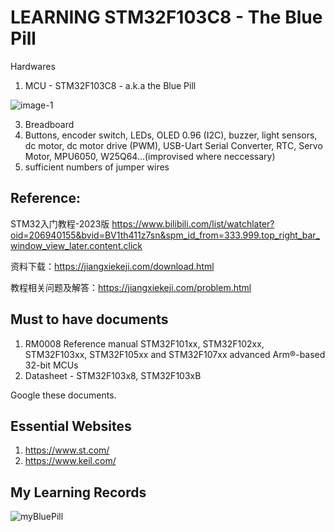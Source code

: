 # LEARNING STM32F103C8  - The Blue Pill

Hardwares
1. MCU - STM32F103C8 - a.k.a the Blue Pill
   
![image-1](https://github.com/rtlab1417/JiangXieKeJi/assets/65482062/9d559b6f-c6b7-4c5e-bb30-923b342432a0)

3. Breadboard
4. Buttons, encoder switch, LEDs, OLED 0.96 (I2C), buzzer, light sensors, dc motor, dc motor drive (PWM), USB-Uart Serial Converter, RTC, Servo Motor, MPU6050, W25Q64...(improvised where neccessary)
5. sufficient numbers of jumper wires

## Reference:
STM32入门教程-2023版
https://www.bilibili.com/list/watchlater?oid=206940155&bvid=BV1th411z7sn&spm_id_from=333.999.top_right_bar_window_view_later.content.click

资料下载：https://jiangxiekeji.com/download.html

教程相关问题及解答：https://jiangxiekeji.com/problem.html

## Must to have documents
1. RM0008 Reference manual
  STM32F101xx, STM32F102xx, STM32F103xx, STM32F105xx and STM32F107xx advanced Arm®-based 32-bit MCUs
2. Datasheet - STM32F103x8, STM32F103xB

Google these documents. 

## Essential Websites
1. https://www.st.com/
2. https://www.keil.com/

## My Learning Records
![myBluePill](https://github.com/rtlab1417/JiangXieKeJi/assets/65482062/0403a9e8-3faa-4365-8ded-078acf9ed212)




